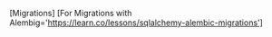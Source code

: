 

[Migrations]
[For Migrations with Alembig='https://learn.co/lessons/sqlalchemy-alembic-migrations']